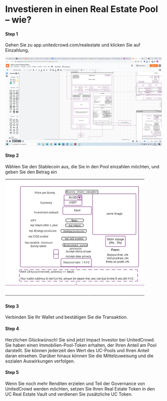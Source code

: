 # Investieren in einen Real Estate Pool – wie?

#### Step 1 

Gehen Sie zu app.unitedcrowd.com/realestate und klicken Sie auf Einzahlung. 

![](../../../.gitbook/assets/grafik%20%2832%29.png)

#### Step 2 

Wählen Sie den Stablecoin aus, die Sie in den Pool einzahlen möchten, und geben Sie den Betrag ein 

![](../../../.gitbook/assets/grafik%20%2826%29.png)

#### Step 3 

Verbinden Sie Ihr Wallet und bestätigen Sie die Transaktion. 

#### Step 4 

Herzlichen Glückwünsch! Sie sind jetzt Impact Investor bei UnitedCrowd. Sie haben einen Immobilien-Pool-Token erhalten, der Ihren Anteil am Pool darstellt. Sie können jederzeit den Wert des UC-Pools und Ihren Anteil daran einsehen. Darüber hinaus können Sie die Mittelzuweisung und die sozialen Auswirkungen verfolgen. 

#### Step 5 

Wenn Sie noch mehr Renditen erzielen und Teil der Governance von UnitedCrowd werden möchten, setzen Sie Ihren Real Estate Token in den UC Real Estate Vault und verdienen Sie zusätzliche UC Token.

